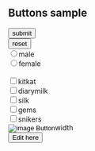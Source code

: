 <!DOCTYPE html>
<html lang="en">
<head>
    <meta charset="UTF-8">
    <meta name="viewport" content="width=    , initial-scale=1.0">
    <title>Buttons</title>
</head>
<body>
     <! - - buttons sample - ->
     <h2>Buttons sample</h2>
     <buttons type="button"></buttons>
     <input type="submit" value="submit">
     <br>
     <input type="reset" value="reset">
     <br>
     <input type="radio" name="gender" value="male">male
     <br>
     <input type="radio" name="gender" value="female">female
     <br>
     <br>
     <input type="checkbox" name="chocolates" value ="kitkat">kitkat
     <br><input type="checkbox" name="chocolates" value ="diarymilk">diarymilk
     <br><input type="checkbox" name="chocolates" value ="silk">silk
     <br><input type="checkbox" name="chocolates" value ="gems">gems
     <br><input type="checkbox" name="chocolates" value ="snikers">snikers
     <br><input type="image" src="prem.jpg" alt="image Button">width
     <br><button contenteditable="true">Edit here </button>
</body>
</html>
